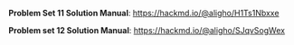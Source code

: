 **Problem Set 11 Solution Manual**: https://hackmd.io/@aligho/H1Ts1Nbxxe

**Problem set 12 Solution Manual**: https://hackmd.io/@aligho/SJqvSogWex

